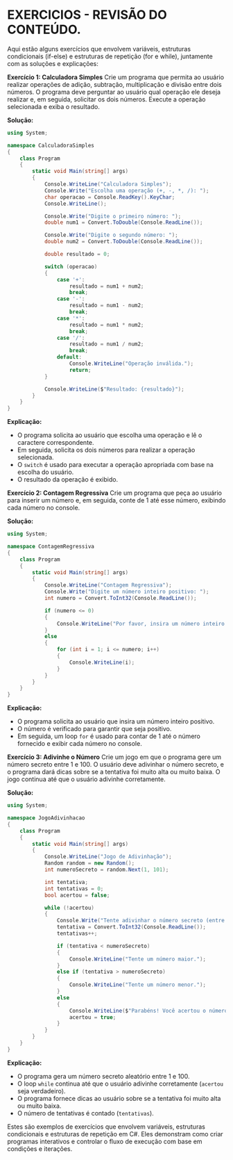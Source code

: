 # EXERCICIOS - REVISÃO DO CONTEÚDO.
Aqui estão alguns exercícios que envolvem variáveis, estruturas condicionais (if-else) e estruturas de repetição (for e while), juntamente com as soluções e explicações:

**Exercício 1: Calculadora Simples**
Crie um programa que permita ao usuário realizar operações de adição, subtração, multiplicação e divisão entre dois números. O programa deve perguntar ao usuário qual operação ele deseja realizar e, em seguida, solicitar os dois números. Execute a operação selecionada e exiba o resultado.

**Solução:**
```csharp
using System;

namespace CalculadoraSimples
{
    class Program
    {
        static void Main(string[] args)
        {
            Console.WriteLine("Calculadora Simples");
            Console.Write("Escolha uma operação (+, -, *, /): ");
            char operacao = Console.ReadKey().KeyChar;
            Console.WriteLine();

            Console.Write("Digite o primeiro número: ");
            double num1 = Convert.ToDouble(Console.ReadLine());

            Console.Write("Digite o segundo número: ");
            double num2 = Convert.ToDouble(Console.ReadLine());

            double resultado = 0;

            switch (operacao)
            {
                case '+':
                    resultado = num1 + num2;
                    break;
                case '-':
                    resultado = num1 - num2;
                    break;
                case '*':
                    resultado = num1 * num2;
                    break;
                case '/':
                    resultado = num1 / num2;
                    break;
                default:
                    Console.WriteLine("Operação inválida.");
                    return;
            }

            Console.WriteLine($"Resultado: {resultado}");
        }
    }
}
```

**Explicação:**
- O programa solicita ao usuário que escolha uma operação e lê o caractere correspondente.
- Em seguida, solicita os dois números para realizar a operação selecionada.
- O `switch` é usado para executar a operação apropriada com base na escolha do usuário.
- O resultado da operação é exibido.

**Exercício 2: Contagem Regressiva**
Crie um programa que peça ao usuário para inserir um número e, em seguida, conte de 1 até esse número, exibindo cada número no console.

**Solução:**
```csharp
using System;

namespace ContagemRegressiva
{
    class Program
    {
        static void Main(string[] args)
        {
            Console.WriteLine("Contagem Regressiva");
            Console.Write("Digite um número inteiro positivo: ");
            int numero = Convert.ToInt32(Console.ReadLine());

            if (numero <= 0)
            {
                Console.WriteLine("Por favor, insira um número inteiro positivo.");
            }
            else
            {
                for (int i = 1; i <= numero; i++)
                {
                    Console.WriteLine(i);
                }
            }
        }
    }
}
```

**Explicação:**
- O programa solicita ao usuário que insira um número inteiro positivo.
- O número é verificado para garantir que seja positivo.
- Em seguida, um loop `for` é usado para contar de 1 até o número fornecido e exibir cada número no console.

**Exercício 3: Adivinhe o Número**
Crie um jogo em que o programa gere um número secreto entre 1 e 100. O usuário deve adivinhar o número secreto, e o programa dará dicas sobre se a tentativa foi muito alta ou muito baixa. O jogo continua até que o usuário adivinhe corretamente.

**Solução:**
```csharp
using System;

namespace JogoAdivinhacao
{
    class Program
    {
        static void Main(string[] args)
        {
            Console.WriteLine("Jogo de Adivinhação");
            Random random = new Random();
            int numeroSecreto = random.Next(1, 101);

            int tentativa;
            int tentativas = 0;
            bool acertou = false;

            while (!acertou)
            {
                Console.Write("Tente adivinhar o número secreto (entre 1 e 100): ");
                tentativa = Convert.ToInt32(Console.ReadLine());
                tentativas++;

                if (tentativa < numeroSecreto)
                {
                    Console.WriteLine("Tente um número maior.");
                }
                else if (tentativa > numeroSecreto)
                {
                    Console.WriteLine("Tente um número menor.");
                }
                else
                {
                    Console.WriteLine($"Parabéns! Você acertou o número secreto {numeroSecreto} em {tentativas} tentativas.");
                    acertou = true;
                }
            }
        }
    }
}
```

**Explicação:**
- O programa gera um número secreto aleatório entre 1 e 100.
- O loop `while` continua até que o usuário adivinhe corretamente (`acertou` seja verdadeiro).
- O programa fornece dicas ao usuário sobre se a tentativa foi muito alta ou muito baixa.
- O número de tentativas é contado (`tentativas`).

Estes são exemplos de exercícios que envolvem variáveis, estruturas condicionais e estruturas de repetição em C#. Eles demonstram como criar programas interativos e controlar o fluxo de execução com base em condições e iterações.